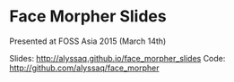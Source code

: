 # Face Morpher Slides

Presented at FOSS Asia 2015 (March 14th)   

Slides: <http://alyssaq.github.io/face_morpher_slides>
Code: <http://github.com/alyssaq/face_morpher>